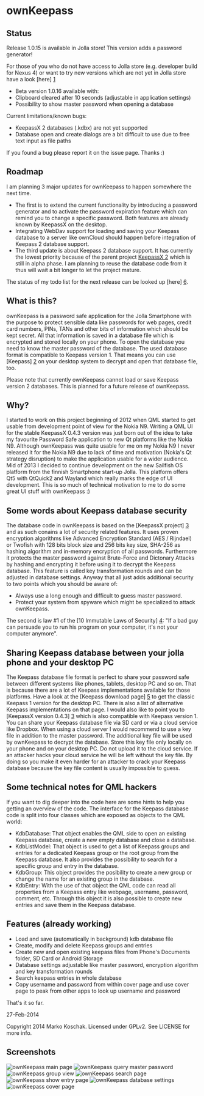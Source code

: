ownKeepass
==========

Status
------

Release 1.0.15 is available in Jolla store! This version adds a password generator!

For those of you who do not have access to Jolla store (e.g. developer build for Nexus 4) or want to try new versions which are not yet in Jolla store have a look [here] [1]
*   Beta version 1.0.16 available with:
*   Clipboard cleared after 10 seconds (adjustable in application settings)
*   Possibility to show master password when opening a database

Current limitations/known bugs:
*   KeepassX 2 databases (.kdbx) are not yet supported
*   Database open and create dialogs are a bit difficult to use due to free text input as file paths

If you found a bug please report it on the issue page. Thanks :)

Roadmap
-------

I am planning 3 major updates for ownKeepass to happen somewhere the next time.
*   The first is to extend the current functionality by introducing a password generator and to activate the password expiration feature which can remind you to change a specific password. Both features are already known by KeepassX on the desktop.
*   Integrating WebDav support for loading and saving your Keepass database to a server like ownCloud should happen before integration of Keepass 2 database support.
*   The third update is about Keepass 2 database support. It has currently the lowest priority because of the parent project [KeepassX 2][3] which is still in alpha phase. I am planning to reuse the database code from it thus will wait a bit longer to let the project mature.

The status of my todo list for the next release can be looked up [here] [6].

What is this?
-------------

ownKeepass is a password safe application for the Jolla Smartphone with the purpose to
protect sensible data like passwords for web pages, credit card numbers,
PINs, TANs and other bits of information which should be kept secret. All that information
is saved in a database file which is encrypted and stored locally on your phone. To open
the database you need to know the master password of the database. The used database
format is compatible to Keepass version 1. That means you can use [Keepass] [2] on your desktop
system to decrypt and open that database file, too.

Please note that currently ownKeepass cannot load or save Keepass version 2 databases. This is
planned for a future release of ownKeepass.

Why?
----

I started to work on this project beginning of 2012 when QML started to get usable from development point
of view for the Nokia N9. Writing a QML UI for the stable KeepassX 0.4.3 version was just born out of the
idea to take my favourite Password Safe application to new Qt platforms like the Nokia N9. Although
ownKeepass was quite usable for me on my Nokia N9 I never released it for the Nokia N9 due to lack of
time and motivation (Nokia's Qt strategy disruption) to make the application usable for a wider audience.
Mid of 2013 I decided to continue development on the new Sailfish OS platform from the finnish Smartphone
start-up Jolla. This platform offers Qt5 with QtQuick2 and Wayland which really marks the edge of UI
development. This is so much of technical motivation to me to do some great UI stuff with ownKeepass :)

Some words about Keepass database security
------------------------------------------

The database code in ownKeepass is based on the [KeepassX project] [3] and as such conains a lot of
security related features. It uses proven encryption algorithms like Advanced Encryption Standard
(AES / Rijndael) or Twofish with 128 bits block size and 256 bits key size, SHA-256 as hashing
algorithm and in-memory encryption of all passwords. Furthermore it protects the master
password against Brute-Force and Dictonary Attacks by hashing and encrypting it before
using it to decrypt the Keepass database. This feature is called key transformation rounds and can be
adjusted in database settings. Anyway that all just adds additional security to two points which
you should be aware of:

*   Always use a long enough and difficult to guess master password.
*   Protect your system from spyware which might be specialized to attack ownKeepass.

The second is law #1 of the [10 Immutable Laws of Security] [4]: "If a bad guy can persuade you to run
his program on your computer, it's not your computer anymore".

Sharing Keepass database between your jolla phone and your desktop PC
---------------------------------------------------------------------

The Keepass database file format is perfect to share your password safe between different
systems like phones, tablets, desktop PC and so on. That is because there are a lot of Keepass
implementations available for those platforms. Have a look at the [Keepass download page] [5] to get the classic Keepass 1
version for the desktop PC. There is also a list of alternative Keepass implementations on that page.
I would also like to point you to [KeepassX version 0.4.3] [3] which is also
compatible with Keepass version 1.
You can share your Keepass database file via SD card or via a cloud service like Dropbox.
When using a cloud server I would recommend to use a key file in addition to the master password.
The additional key file will be used by ownKeepass to decrypt the database. Store this key file
only locally on your phone and on your desktop PC. Do not upload it to the cloud service. If an attacker
hacks your cloud service he will be left without the key file. By doing so you make it even
harder for an attacker to crack your Keepass database because the key file content is usually
impossible to guess.

Some technical notes for QML hackers
------------------------------------

If you want to dig deeper into the code here are some hints to help you getting an overview of the code. The interface for
the Keepass database code is split into four classes which are exposed as objects to the QML world:

*   KdbDatabase:
    That object enables the QML side to open an existing Keepass database, create a new empty
    database and close a database.
*   KdbListModel:
    That object is used to get a list of Keepass groups and entries for a dedicated Keepass
    group or the root group from the Keepass database. It also provides the possibility to search
    for a specific group and entry in the database.
*   KdbGroup:
    This object provides the posibility to create a new group or change the name for an existing
    group in the database.
*   KdbEntry:
    With the use of that object the QML code can read all properties from a Keepass entry like
    webpage, username, password, comment, etc. Through this object it is also possible to create
    new entries and save them in the Keepass database.

Features (already working)
--------------------------

*   Load and save (automatically in background) kdb database file
*   Create, modify and delete Keepass groups and entries
*   Create new and open existing keepass files from Phone's Documents folder, SD Card or Android Storage
*   Database settings adjustable like master password, encryption algorithm and key transformation rounds
*   Search keepass entries in whole database
*   Copy username and password from within cover page and use cover page to peak from other apps to
    look up username and password

That's it so far.

27-Feb-2014

Copyright 2014 Marko Koschak. Licensed under GPLv2. See LICENSE for more info.

[1]: https://www.tisno.de/owncloud/public.php?service=files&t=598987d3cdeba24d83b18a63fce18b08 "Download beta release of ownKeepass for Jolla Phone"
[2]: http://www.keepass.info                                           "Official Keepass homepage"
[3]: http://www.keepassx.org                                           "KeepassX project homepage"
[4]: http://technet.microsoft.com/en-us/library/cc722487.aspx          "10 Immutable Laws of Security"
[5]: http://www.keepass.info/download.html                             "Download classic Keepass"
[6]: https://github.com/jobe-m/ownkeepass/issues?milestone=2&state=open "Status of next ownKeepass release 1.1"

Screenshots
-----------

![ownKeepass main page](http://www.tisno.de/images/stories/myworld/ownkeepass/ownKeepass_MainPage.jpg)
![ownKeepass query master password](http://www.tisno.de/images/stories/myworld/ownkeepass/ownKeepass_QueryMasterPassword.jpg)
![ownKeepass group view](http://www.tisno.de/images/stories/myworld/ownkeepass/ownKeepass_GroupView.jpg)
![ownKeepass search page](http://www.tisno.de/images/stories/myworld/ownkeepass/ownKeepass_SearchPage.jpg)
![ownKeepass show entry page](http://www.tisno.de/images/stories/myworld/ownkeepass/ownKeepass_ShowEntryPage.jpg)
![ownKeepass database settings](http://www.tisno.de/images/stories/myworld/ownkeepass/ownKeepass_DatabaseSettings.jpg)
![ownKeepass cover page](http://www.tisno.de/images/stories/myworld/ownkeepass/ownKeepass_Cover.jpg)

